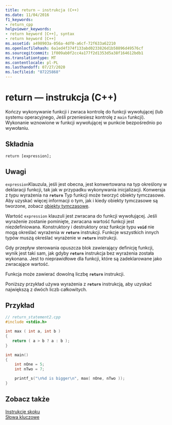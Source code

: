```yaml
---
title: return — instrukcja (C++)
ms.date: 11/04/2016
f1_keywords:
- return_cpp
helpviewer_keywords:
- return keyword [C++], syntax
- return keyword [C++]
ms.assetid: a498903a-056a-4df0-a6cf-72f633a62210
ms.openlocfilehash: 6a1ed4f374f133abd0233826d1b58896d49576cf
ms.sourcegitcommit: 1f009ab0f2cc4a177f2d1353d5a38f164612bdb1
ms.translationtype: MT
ms.contentlocale: pl-PL
ms.lasthandoff: 07/27/2020
ms.locfileid: "87225868"
---
```

# <a name="return-statement-c"></a>return — instrukcja (C++)

Kończy wykonywanie funkcji i zwraca kontrolę do funkcji wywołującej (lub systemu operacyjnego, Jeśli przeniesiesz kontrolę z `main` funkcji). Wykonanie wznowione w funkcji wywołującej w punkcie bezpośrednio po wywołaniu.

## <a name="syntax"></a>Składnia

```
return [expression];
```

## <a name="remarks"></a>Uwagi

`expression`Klauzula, jeśli jest obecna, jest konwertowana na typ określony w deklaracji funkcji, tak jak w przypadku wykonywania inicjalizacji. Konwersja z typu wyrażenia na **`return`** Typ funkcji może tworzyć obiekty tymczasowe. Aby uzyskać więcej informacji o tym, jak i kiedy obiekty tymczasowe są tworzone, zobacz [obiekty tymczasowe](../cpp/temporary-objects.md).

Wartość `expression` klauzuli jest zwracana do funkcji wywołującej. Jeśli wyrażenie zostanie pominięte, zwracana wartość funkcji jest niezdefiniowana. Konstruktory i destruktory oraz funkcje typu **`void`** nie mogą określać wyrażenia w **`return`** instrukcji. Funkcje wszystkich innych typów muszą określać wyrażenie w **`return`** instrukcji.

Gdy przepływ sterowania opuszcza blok zawierający definicję funkcji, wynik jest taki sam, jak gdyby **`return`** instrukcja bez wyrażenia została wykonana. Jest to nieprawidłowe dla funkcji, które są zadeklarowane jako zwracające wartość.

Funkcja może zawierać dowolną liczbę **`return`** instrukcji.

Poniższy przykład używa wyrażenia z **`return`** instrukcją, aby uzyskać największą z dwóch liczb całkowitych.

## <a name="example"></a>Przykład

```cpp
// return_statement2.cpp
#include <stdio.h>

int max ( int a, int b )
{
   return ( a > b ? a : b );
}

int main()
{
    int nOne = 5;
    int nTwo = 7;

    printf_s("\n%d is bigger\n", max( nOne, nTwo ));
}
```

## <a name="see-also"></a>Zobacz także

[Instrukcje skoku](../cpp/jump-statements-cpp.md)<br/>
[Słowa kluczowe](../cpp/keywords-cpp.md)
